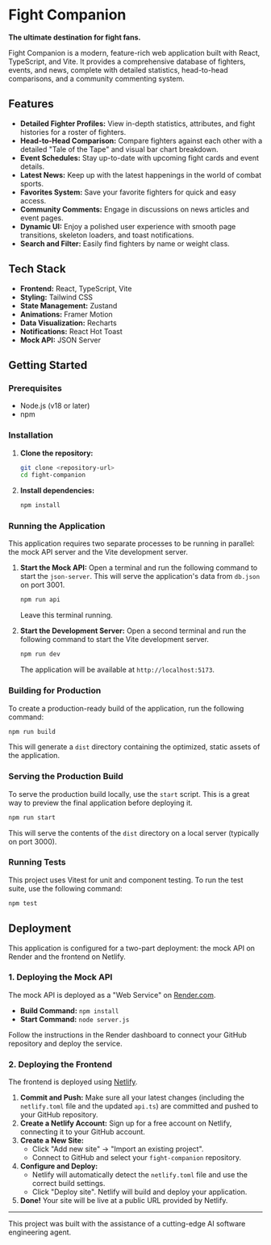 # Fight Companion

**The ultimate destination for fight fans.**

Fight Companion is a modern, feature-rich web application built with React, TypeScript, and Vite. It provides a comprehensive database of fighters, events, and news, complete with detailed statistics, head-to-head comparisons, and a community commenting system.

## Features

- **Detailed Fighter Profiles:** View in-depth statistics, attributes, and fight histories for a roster of fighters.
- **Head-to-Head Comparison:** Compare fighters against each other with a detailed "Tale of the Tape" and visual bar chart breakdown.
- **Event Schedules:** Stay up-to-date with upcoming fight cards and event details.
- **Latest News:** Keep up with the latest happenings in the world of combat sports.
- **Favorites System:** Save your favorite fighters for quick and easy access.
- **Community Comments:** Engage in discussions on news articles and event pages.
- **Dynamic UI:** Enjoy a polished user experience with smooth page transitions, skeleton loaders, and toast notifications.
- **Search and Filter:** Easily find fighters by name or weight class.

## Tech Stack

- **Frontend:** React, TypeScript, Vite
- **Styling:** Tailwind CSS
- **State Management:** Zustand
- **Animations:** Framer Motion
- **Data Visualization:** Recharts
- **Notifications:** React Hot Toast
- **Mock API:** JSON Server

## Getting Started

### Prerequisites

- Node.js (v18 or later)
- npm

### Installation

1.  **Clone the repository:**
    ```bash
    git clone <repository-url>
    cd fight-companion
    ```

2.  **Install dependencies:**
    ```bash
    npm install
    ```

### Running the Application

This application requires two separate processes to be running in parallel: the mock API server and the Vite development server.

1.  **Start the Mock API:**
    Open a terminal and run the following command to start the `json-server`. This will serve the application's data from `db.json` on port 3001.
    ```bash
    npm run api
    ```
    Leave this terminal running.

2.  **Start the Development Server:**
    Open a second terminal and run the following command to start the Vite development server.
    ```bash
    npm run dev
    ```
    The application will be available at `http://localhost:5173`.

### Building for Production

To create a production-ready build of the application, run the following command:

```bash
npm run build
```

This will generate a `dist` directory containing the optimized, static assets of the application.

### Serving the Production Build

To serve the production build locally, use the `start` script. This is a great way to preview the final application before deploying it.

```bash
npm run start
```

This will serve the contents of the `dist` directory on a local server (typically on port 3000).

### Running Tests

This project uses Vitest for unit and component testing. To run the test suite, use the following command:

```bash
npm test
```

## Deployment

This application is configured for a two-part deployment: the mock API on Render and the frontend on Netlify.

### 1. Deploying the Mock API

The mock API is deployed as a "Web Service" on [Render.com](https://render.com).

-   **Build Command:** `npm install`
-   **Start Command:** `node server.js`

Follow the instructions in the Render dashboard to connect your GitHub repository and deploy the service.

### 2. Deploying the Frontend

The frontend is deployed using [Netlify](https://www.netlify.com/).

1.  **Commit and Push:** Make sure all your latest changes (including the `netlify.toml` file and the updated `api.ts`) are committed and pushed to your GitHub repository.
2.  **Create a Netlify Account:** Sign up for a free account on Netlify, connecting it to your GitHub account.
3.  **Create a New Site:**
    *   Click "Add new site" -> "Import an existing project".
    *   Connect to GitHub and select your `fight-companion` repository.
4.  **Configure and Deploy:**
    *   Netlify will automatically detect the `netlify.toml` file and use the correct build settings.
    *   Click "Deploy site". Netlify will build and deploy your application.
5.  **Done!** Your site will be live at a public URL provided by Netlify.

---

This project was built with the assistance of a cutting-edge AI software engineering agent.